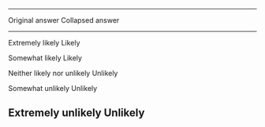
------------------------------------------------
Original answer               Collapsed answer  
----------------------------- ------------------
Extremely likely              Likely            

Somewhat likely               Likely            

Neither likely nor unlikely   Unlikely          

Somewhat unlikely             Unlikely          

Extremely unlikely            Unlikely          
------------------------------------------------

